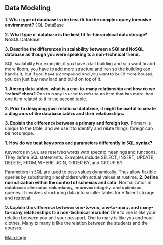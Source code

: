 ## Data Modeling

**1. What type of database is the best fit for the complex query intensive environment?**
SQL DataBase

**2. What type of database is the best fit for hierarchical data storage?**
NoSQL DataBase

**3. Describe the differences in scalability between a SQl and NoSQL database as though you were speaking to a non-technical friend.**

SQL scalability For example, if you have a tall building and you want to add more floors, you have to add more structure and iron so the building can handle it, but if you have a compound and you want to build more houses, you can just buy new land and build on top of it.

**1. Among data tables, what is a one-to-many relationship and how do we “relate” them?**
One to many is used to refer to an item that has more than one item related to it in the second table.

**2. Prior to designing your relational database, it might be useful to create a diagrams of the database tables and their relationships.**

**3. Explain the difference between a primary and foreign key.**
Primary is unique to the table, and we use it to identify and relate things; foreign can be not unique.

**1. How do we treat keywords and parameters differently in SQL syntax?**

Keywords in SQL are reserved words with specific meanings and functions. They define SQL statements. Examples include SELECT, INSERT, UPDATE, DELETE, FROM, WHERE, JOIN, ORDER BY, and GROUP BY.

Parameters in SQL are used to pass values dynamically. They allow flexible queries by substituting placeholders with actual values at runtime.
**2. Define normalization within the context of schemas and data.**
Normalization in databases eliminates redundancy, improves integrity, and optimizes queries. It involves structuring data into smaller tables for efficient storage and retrieval.

**3. Explain the difference between one-to-one, one-to-many, and many-to-many relationships to a non-technical recruiter.**
One to one is like your relation between you and your passport,
One to many is like you and your clothes,
Many to many is like the relation between the students and the courses.

[Main Page](../README.md)
